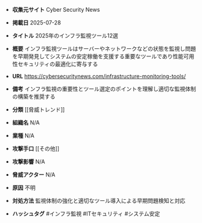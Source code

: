 - **収集元サイト**
Cyber Security News

- **掲載日**
2025-07-28

- **タイトル**
2025年のインフラ監視ツール12選

- **概要**
インフラ監視ツールはサーバーやネットワークなどの状態を監視し問題を早期発見してシステムの安定稼働を支援する重要なツールであり性能可用性セキュリティの最適化に寄与する

- **URL**
https://cybersecuritynews.com/infrastructure-monitoring-tools/

- **備考**
インフラ監視の重要性とツール選定のポイントを理解し適切な監視体制の構築を推奨する

- **分類**
[[脅威トレンド]]

- **組織名**
N/A

- **業種**
N/A

- **攻撃手口**
[[その他]]

- **攻撃影響**
N/A

- **脅威アクター**
N/A

- **原因**
不明

- **対処方法**
監視体制の強化と適切なツール導入による早期問題検知と対応

- **ハッシュタグ**
#インフラ監視 #ITセキュリティ #システム安定
